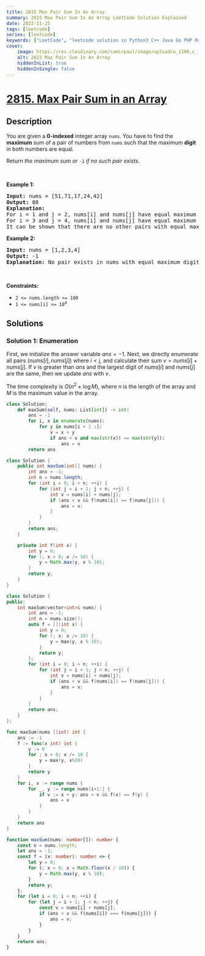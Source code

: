 ```yaml
---
title: 2815 Max Pair Sum In An Array
summary: 2815 Max Pair Sum In An Array LeetCode Solution Explained
date: 2022-11-25
tags: [leetcode]
series: [leetcode]
keywords: ["LeetCode", "leetcode solution in Python3 C++ Java Go PHP Ruby Swift TypeScript Rust C# JavaScript C", "2815 Max Pair Sum In An Array LeetCode Solution Explained in all languages"]
cover:
    image: https://res.cloudinary.com/samirpaul/image/upload/w_1100,c_fit,co_rgb:FFFFFF,l_text:Arial_75_bold:2815 Max Pair Sum In An Array - Solution Explained/problem-solving.webp
    alt: 2815 Max Pair Sum In An Array
    hiddenInList: true
    hiddenInSingle: false
---
```



# [2815. Max Pair Sum in an Array](https://leetcode.com/problems/max-pair-sum-in-an-array)


## Description

<p>You are given a <strong>0-indexed</strong> integer array <code>nums</code>. You have to find the <strong>maximum</strong> sum of a pair of numbers from <code>nums</code> such that the maximum <strong>digit </strong>in both numbers are equal.</p>

<p>Return <em>the maximum sum or</em> <code>-1</code><em> if no such pair exists</em>.</p>

<p>&nbsp;</p>
<p><strong class="example">Example 1:</strong></p>

<pre>
<strong>Input:</strong> nums = [51,71,17,24,42]
<strong>Output:</strong> 88
<strong>Explanation:</strong> 
For i = 1 and j = 2, nums[i] and nums[j] have equal maximum digits with a pair sum of 71 + 17 = 88. 
For i = 3 and j = 4, nums[i] and nums[j] have equal maximum digits with a pair sum of 24 + 42 = 66.
It can be shown that there are no other pairs with equal maximum digits, so the answer is 88.</pre>

<p><strong class="example">Example 2:</strong></p>

<pre>
<strong>Input:</strong> nums = [1,2,3,4]
<strong>Output:</strong> -1
<strong>Explanation:</strong> No pair exists in nums with equal maximum digits.
</pre>

<p>&nbsp;</p>
<p><strong>Constraints:</strong></p>

<ul>
	<li><code>2 &lt;= nums.length &lt;= 100</code></li>
	<li><code>1 &lt;= nums[i] &lt;= 10<sup>4</sup></code></li>
</ul>

## Solutions

### Solution 1: Enumeration

First, we initialize the answer variable $ans=-1$. Next, we directly enumerate all pairs $(nums[i], nums[j])$ where $i \lt j$, and calculate their sum $v=nums[i] + nums[j]$. If $v$ is greater than $ans$ and the largest digit of $nums[i]$ and $nums[j]$ are the same, then we update $ans$ with $v$.

The time complexity is $O(n^2 \times \log M)$, where $n$ is the length of the array and $M$ is the maximum value in the array.

<!-- tabs:start -->

```python
class Solution:
    def maxSum(self, nums: List[int]) -> int:
        ans = -1
        for i, x in enumerate(nums):
            for y in nums[i + 1 :]:
                v = x + y
                if ans < v and max(str(x)) == max(str(y)):
                    ans = v
        return ans
```

```java
class Solution {
    public int maxSum(int[] nums) {
        int ans = -1;
        int n = nums.length;
        for (int i = 0; i < n; ++i) {
            for (int j = i + 1; j < n; ++j) {
                int v = nums[i] + nums[j];
                if (ans < v && f(nums[i]) == f(nums[j])) {
                    ans = v;
                }
            }
        }
        return ans;
    }

    private int f(int x) {
        int y = 0;
        for (; x > 0; x /= 10) {
            y = Math.max(y, x % 10);
        }
        return y;
    }
}
```

```cpp
class Solution {
public:
    int maxSum(vector<int>& nums) {
        int ans = -1;
        int n = nums.size();
        auto f = [](int x) {
            int y = 0;
            for (; x; x /= 10) {
                y = max(y, x % 10);
            }
            return y;
        };
        for (int i = 0; i < n; ++i) {
            for (int j = i + 1; j < n; ++j) {
                int v = nums[i] + nums[j];
                if (ans < v && f(nums[i]) == f(nums[j])) {
                    ans = v;
                }
            }
        }
        return ans;
    }
};
```

```go
func maxSum(nums []int) int {
	ans := -1
	f := func(x int) int {
		y := 0
		for ; x > 0; x /= 10 {
			y = max(y, x%10)
		}
		return y
	}
	for i, x := range nums {
		for _, y := range nums[i+1:] {
			if v := x + y; ans < v && f(x) == f(y) {
				ans = v
			}
		}
	}
	return ans
}
```

```ts
function maxSum(nums: number[]): number {
    const n = nums.length;
    let ans = -1;
    const f = (x: number): number => {
        let y = 0;
        for (; x > 0; x = Math.floor(x / 10)) {
            y = Math.max(y, x % 10);
        }
        return y;
    };
    for (let i = 0; i < n; ++i) {
        for (let j = i + 1; j < n; ++j) {
            const v = nums[i] + nums[j];
            if (ans < v && f(nums[i]) === f(nums[j])) {
                ans = v;
            }
        }
    }
    return ans;
}
```

<!-- tabs:end -->

<!-- end -->
